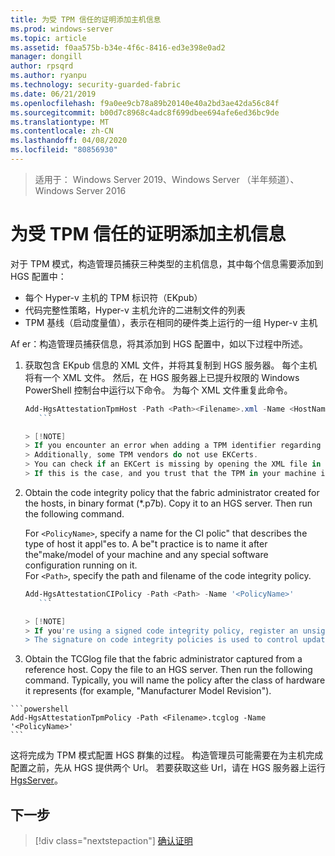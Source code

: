 ```yaml
---
title: 为受 TPM 信任的证明添加主机信息
ms.prod: windows-server
ms.topic: article
ms.assetid: f0aa575b-b34e-4f6c-8416-ed3e398e0ad2
manager: dongill
author: rpsqrd
ms.author: ryanpu
ms.technology: security-guarded-fabric
ms.date: 06/21/2019
ms.openlocfilehash: f9a0ee9cb78a89b20140e40a2bd3ae42da56c84f
ms.sourcegitcommit: b00d7c8968c4adc8f699dbee694afe6ed36bc9de
ms.translationtype: MT
ms.contentlocale: zh-CN
ms.lasthandoff: 04/08/2020
ms.locfileid: "80856930"
---
```

>适用于： Windows Server 2019、Windows Server （半年频道）、Windows Server 2016

# <a name="add-host-information-for-tpm-trusted-attestation"></a>为受 TPM 信任的证明添加主机信息

对于 TPM 模式，构造管理员捕获三种类型的主机信息，其中每个信息需要添加到 HGS 配置中：

- 每个 Hyper-v 主机的 TPM 标识符（EKpub）
- 代码完整性策略，Hyper-v 主机允许的二进制文件的列表
- TPM 基线（启动度量值），表示在相同的硬件类上运行的一组 Hyper-v 主机
    
Af er：构造管理员捕获信息，将其添加到 HGS 配置中，如以下过程中所述。

1. 获取包含 EKpub 信息的 XML 文件，并将其复制到 HGS 服务器。 每个主机将有一个 XML 文件。 然后，在 HGS 服务器上已提升权限的 Windows PowerShell 控制台中运行以下命令。 为每个 XML 文件重复此命令。

    ```powershell
    Add-HgsAttestationTpmHost -Path <Path><Filename>.xml -Name <HostName>
       ```

    > [!NOTE]
    > If you encounter an error when adding a TPM identifier regarding an untrusted Endorsement Key Certificate (EKCert), ensure that the [trusted TPM root certificates have been added](guarded-fabric-install-trusted-tpm-root-certificates.md) to the HGS node.
    > Additionally, some TPM vendors do not use EKCerts.
    > You can check if an EKCert is missing by opening the XML file in an editor such as Notepad and checking for an error message indicating no EKCert was found.
    > If this is the case, and you trust that the TPM in your machine is authentic, you can use the `-Force` flag to override this safety check and add the host identifier to HGS.

2. Obtain the code integrity policy that the fabric administrator created for the hosts, in binary format (\*.p7b). Copy it to an HGS server. Then run the following command.

    For `<PolicyName>`, specify a name for the CI polic" that describes the type of host it appl"es to. A be"t practice is to name it after the"make/model of your machine and any special software configuration running on it.<br>For `<Path>`, specify the path and filename of the code integrity policy.

    ```powershell
    Add-HgsAttestationCIPolicy -Path <Path> -Name '<PolicyName>'
       ```
    
    > [!NOTE]
    > If you're using a signed code integrity policy, register an unsigned copy of the same policy with HGS.
    > The signature on code integrity policies is used to control updates to the policy, but is not measured into the host TPM and therefore cannot be attested to by HGS.

3.    Obtain the TCGlog file that the fabric administrator captured from a reference host. Copy the file to an HGS server. Then run the following command. Typically, you will name the policy after the class of hardware it represents (for example, "Manufacturer Model Revision").

    ```powershell
    Add-HgsAttestationTpmPolicy -Path <Filename>.tcglog -Name '<PolicyName>'
    ```

这将完成为 TPM 模式配置 HGS 群集的过程。 构造管理员可能需要在为主机完成配置之前，先从 HGS 提供两个 Url。 若要获取这些 Url，请在 HGS 服务器上运行[HgsServer](https://docs.microsoft.com/powershell/module/hgsserver/get-hgsserver?view=win10-ps)。

## <a name="next-step"></a>下一步

> [!div class="nextstepaction"]
> [确认证明](guarded-fabric-confirm-hosts-can-attest-successfully.md)
